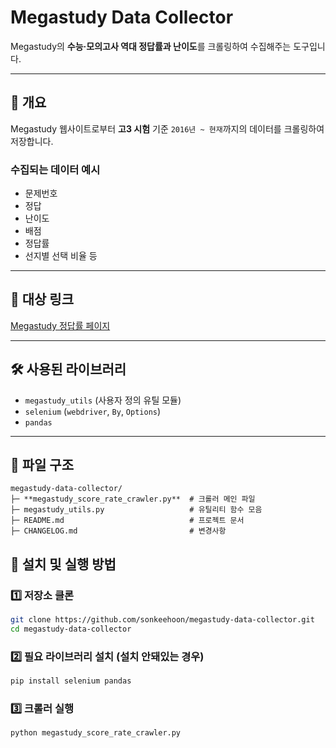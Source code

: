 # Megastudy Data Collector

Megastudy의 **수능·모의고사 역대 정답률과 난이도**를 크롤링하여 수집해주는 도구입니다.

---

## 📝 개요
Megastudy 웹사이트로부터 **고3 시험** 기준 `2016년 ~ 현재`까지의 데이터를 크롤링하여 저장합니다.

### 수집되는 데이터 예시
- 문제번호
- 정답
- 난이도
- 배점
- 정답률
- 선지별 선택 비율 등

---

## 🔗 대상 링크
[Megastudy 정답률 페이지](https://www.megastudy.net/Entinfo/correctRate/main.asp?SubMainType=I&mOne=ipsi&mTwo=588)

---

## 🛠️ 사용된 라이브러리
- `megastudy_utils` (사용자 정의 유틸 모듈)
- `selenium` (`webdriver`, `By`, `Options`)
- `pandas`

---

## 📁 파일 구조
```
megastudy-data-collector/
├─ **megastudy_score_rate_crawler.py**  # 크롤러 메인 파일
├─ megastudy_utils.py                   # 유틸리티 함수 모음
├─ README.md                            # 프로젝트 문서
├─ CHANGELOG.md                         # 변경사항
```

## 🚀 설치 및 실행 방법

### 1️⃣ 저장소 클론
```bash
git clone https://github.com/sonkeehoon/megastudy-data-collector.git
cd megastudy-data-collector
```

### 2️⃣ 필요 라이브러리 설치 (설치 안돼있는 경우)
```bash
pip install selenium pandas
```

### 3️⃣ 크롤러 실행
```bash
python megastudy_score_rate_crawler.py
```

